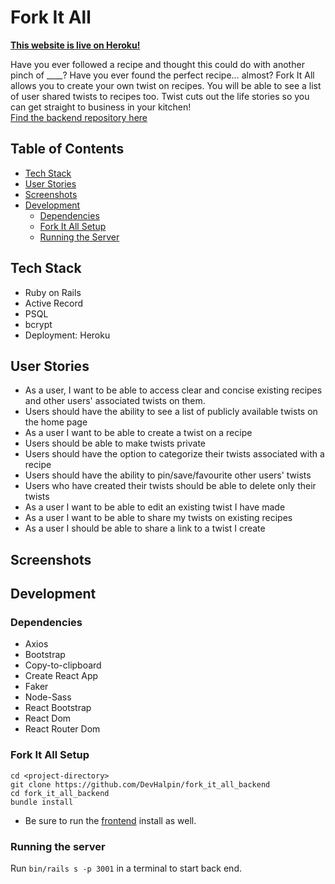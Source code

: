 # Fork It All

<b>[This website is live on Heroku!](https://fork-it-all.herokuapp.com/)</b>

Have you ever followed a recipe and thought this could do with another pinch of ____? Have you ever found the perfect recipe… almost? Fork It All allows you to create your own twist on recipes. You will be able to see a list of user shared twists to recipes too. Twist cuts out the life stories so you can get straight to business in your kitchen! <br/>
[Find the backend repository here](https://github.com/kelsi2/fork_it_all_frontend)

## Table of Contents
  * [Tech Stack](#tech-stack)
  * [User Stories](#user-stories)
  * [Screenshots](#screenshots)
  * [Development](#development)
    * [Dependencies](#dependencies)
    * [Fork It All Setup](#fork-it-all-setup)
    * [Running the Server](#running-the-server)

## Tech Stack
  * Ruby on Rails
  * Active Record
  * PSQL
  * bcrypt
  * Deployment: Heroku

## User Stories
  * As a user, I want to be able to access clear and concise existing recipes and other users' associated twists on them.
  * Users should have the ability to see a list of publicly available twists on the home page
  * As a user I want to be able to create a twist on a recipe
  * Users should be able to make twists private
  * Users should have the option to categorize their twists associated with a recipe
  * Users should have the ability to pin/save/favourite other users' twists
  * Users who have created their twists should be able to delete only their twists
  * As a user I want to be able to edit an existing twist I have made
  * As a user I want to be able to share my twists on existing recipes
  * As a user I should be able to share a link to a twist I create

## Screenshots

## Development
### Dependencies
  * Axios
  * Bootstrap
  * Copy-to-clipboard
  * Create React App
  * Faker
  * Node-Sass
  * React Bootstrap
  * React Dom
  * React Router Dom

### Fork It All Setup
```
cd <project-directory>
git clone https://github.com/DevHalpin/fork_it_all_backend
cd fork_it_all_backend
bundle install
```
* Be sure to run the [frontend](https://github.com/kelsi2/fork_it_all_frontend) install as well.

### Running the server
Run ```bin/rails s -p 3001``` in a terminal to start back end.
